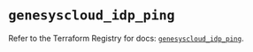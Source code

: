 # `genesyscloud_idp_ping`

Refer to the Terraform Registry for docs: [`genesyscloud_idp_ping`](https://registry.terraform.io/providers/mypurecloud/genesyscloud/1.70.0/docs/resources/idp_ping).
